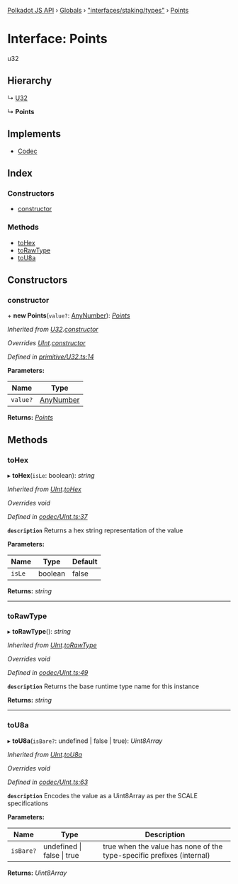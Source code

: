 [Polkadot JS API](../README.md) › [Globals](../globals.md) › ["interfaces/staking/types"](../modules/_interfaces_staking_types_.md) › [Points](_interfaces_staking_types_.points.md)

# Interface: Points

u32

## Hierarchy

  ↳ [U32](../classes/_primitive_u32_.u32.md)

  ↳ **Points**

## Implements

* [Codec](_types_.codec.md)

## Index

### Constructors

* [constructor](_interfaces_staking_types_.points.md#constructor)

### Methods

* [toHex](_interfaces_staking_types_.points.md#tohex)
* [toRawType](_interfaces_staking_types_.points.md#torawtype)
* [toU8a](_interfaces_staking_types_.points.md#tou8a)

## Constructors

###  constructor

\+ **new Points**(`value?`: [AnyNumber](../modules/_types_.md#anynumber)): *[Points](_interfaces_staking_types_.points.md)*

*Inherited from [U32](../classes/_primitive_u32_.u32.md).[constructor](../classes/_primitive_u32_.u32.md#constructor)*

*Overrides [UInt](../classes/_codec_uint_.uint.md).[constructor](../classes/_codec_uint_.uint.md#constructor)*

*Defined in [primitive/U32.ts:14](https://github.com/polkadot-js/api/blob/aed4b3ee6a/packages/types/src/primitive/U32.ts#L14)*

**Parameters:**

Name | Type |
------ | ------ |
`value?` | [AnyNumber](../modules/_types_.md#anynumber) |

**Returns:** *[Points](_interfaces_staking_types_.points.md)*

## Methods

###  toHex

▸ **toHex**(`isLe`: boolean): *string*

*Inherited from [UInt](../classes/_codec_uint_.uint.md).[toHex](../classes/_codec_uint_.uint.md#tohex)*

*Overrides void*

*Defined in [codec/UInt.ts:37](https://github.com/polkadot-js/api/blob/aed4b3ee6a/packages/types/src/codec/UInt.ts#L37)*

**`description`** Returns a hex string representation of the value

**Parameters:**

Name | Type | Default |
------ | ------ | ------ |
`isLe` | boolean | false |

**Returns:** *string*

___

###  toRawType

▸ **toRawType**(): *string*

*Inherited from [UInt](../classes/_codec_uint_.uint.md).[toRawType](../classes/_codec_uint_.uint.md#torawtype)*

*Overrides void*

*Defined in [codec/UInt.ts:49](https://github.com/polkadot-js/api/blob/aed4b3ee6a/packages/types/src/codec/UInt.ts#L49)*

**`description`** Returns the base runtime type name for this instance

**Returns:** *string*

___

###  toU8a

▸ **toU8a**(`isBare?`: undefined | false | true): *Uint8Array*

*Inherited from [UInt](../classes/_codec_uint_.uint.md).[toU8a](../classes/_codec_uint_.uint.md#tou8a)*

*Overrides void*

*Defined in [codec/UInt.ts:63](https://github.com/polkadot-js/api/blob/aed4b3ee6a/packages/types/src/codec/UInt.ts#L63)*

**`description`** Encodes the value as a Uint8Array as per the SCALE specifications

**Parameters:**

Name | Type | Description |
------ | ------ | ------ |
`isBare?` | undefined &#124; false &#124; true | true when the value has none of the type-specific prefixes (internal)  |

**Returns:** *Uint8Array*
